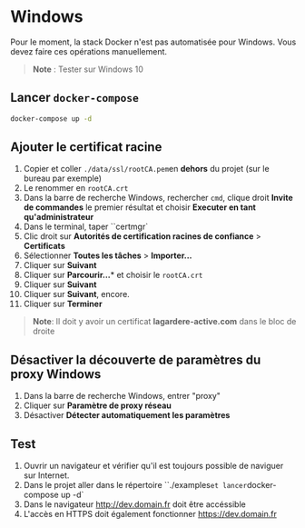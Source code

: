 # Windows

Pour le moment, la stack Docker n'est pas automatisée pour Windows.
Vous devez faire ces opérations manuellement.

> **Note** : Tester sur Windows 10

## Lancer `docker-compose`

```bash
docker-compose up -d
```

## Ajouter le certificat racine

1. Copier et coller `./data/ssl/rootCA.pem`en **dehors** du projet (sur le bureau par exemple)
2. Le renommer en `rootCA.crt`
3. Dans la barre de recherche Windows, rechercher `cmd`, clique droit **Invite de commandes** le premier résultat et choisir **Executer en tant qu'administrateur**
4. Dans le terminal, taper ``certmgr`
5. Clic droit sur **Autorités de certification racines de confiance** > **Certificats**
6. Sélectionner **Toutes les tâches** > **Importer...**
7. Cliquer sur **Suivant**
8. Cliquer sur **Parcourir...*** et choisir le `rootCA.crt`
9. Cliquer sur **Suivant**
10. Cliquer sur **Suivant**, encore.
11. Cliquer sur **Terminer**

> **Note**: Il doit y avoir un certificat **lagardere-active.com** dans le bloc de droite

## Désactiver la découverte de paramètres du proxy Windows

1. Dans la barre de recherche Windows, entrer "proxy"
2. Cliquer sur **Paramètre de proxy réseau**
3. Désactiver **Détecter automatiquement les paramètres**

## Test

1. Ouvrir un navigateur et vérifier qu'il est toujours possible de naviguer sur Internet.
2. Dans le projet aller dans le répertoire ``./examples` et lancer `docker-compose up -d`
3. Dans le navigateur <http://dev.domain.fr> doit être accéssible
4. L'accès en HTTPS doit également fonctionner <https://dev.domain.fr>